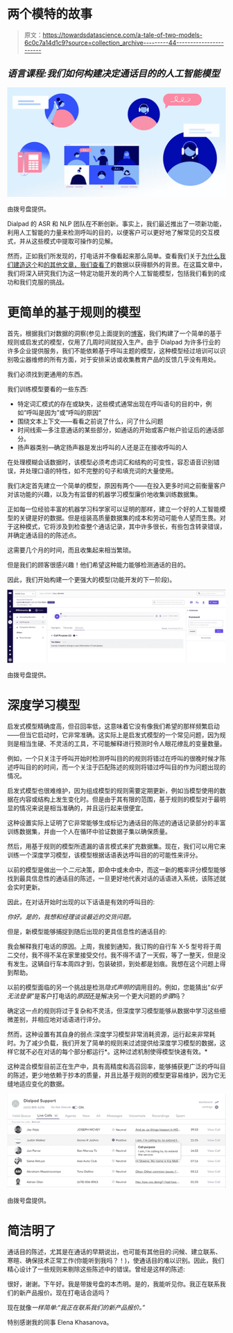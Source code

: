 # 两个模特的故事

> 原文：<https://towardsdatascience.com/a-tale-of-two-models-6c0c7a14d1c9?source=collection_archive---------44----------------------->

## *语言课程:我们如何构建决定通话目的的人工智能模型*

![](img/802ae1eef470f030d9d832aa9dc30892.png)

由拨号盘提供。

Dialpad 的 ASR 和 NLP 团队在不断创新。事实上，我们最近推出了一项新功能，利用人工智能的力量来检测呼叫的目的，以便客户可以更好地了解常见的交互模式，并从这些模式中提取可操作的见解。

然而，正如我们所发现的，打电话并不像看起来那么简单。查看我们关于[为什么我们建造这个](https://www.dialpad.com/blog/call-purpose-ch-1/)和[的其他文章，我们查看了](https://www.dialpad.com/blog/call-purpose-data-deep-dive/)的数据以获得额外的背景。在这篇文章中，我们将深入研究我们为这一特定功能开发的两个人工智能模型，包括我们看到的成功和我们克服的挑战。

# 更简单的基于规则的模型

首先，根据我们对数据的洞察(参见上面提到的[博客](https://www.dialpad.com/blog/call-purpose-data-deep-dive/)，我们构建了一个简单的基于规则或启发式的模型，仅用了几周时间就投入生产。由于 Dialpad 为许多行业的许多企业提供服务，我们不能依赖基于呼叫主题的模型，这种模型经过培训可以识别吸尘器维修的所有方面，对于安排采访或收集教育产品的反馈几乎没有用处。

我们必须找到更通用的东西。

我们训练模型要看的一些东西:

*   特定词汇模式的存在或缺失，这些模式通常出现在呼叫语句的目的中，例如“呼叫是因为”或“呼叫的原因”
*   围绕文本上下文——看看之前说了什么，问了什么问题
*   时间线索—多注意通话的某些部分，如通话的开始或客户帐户验证后的通话部分。
*   扬声器类别—确定扬声器是发出呼叫的人还是正在接收呼叫的人

在处理模糊会话数据时，该模型必须考虑词汇和结构的可变性，容忍语音识别错误，并处理口语的特性，如不完整的句子和填充词的大量使用。

我们决定首先建立一个简单的模型，原因有两个——在投入更多时间之前衡量客户对该功能的兴趣，以及为有监督的机器学习模型廉价地收集训练数据集。

正如每一位经验丰富的机器学习科学家可以证明的那样，建立一个好的人工智能模型的关键是好的数据。但是组装高质量数据集的成本和劳动可能令人望而生畏。对于这种模式，它将涉及到检查整个通话记录，其中许多很长，有些包含转录错误，并确定通话目的的陈述点。

这需要几个月的时间，而且收集起来相当繁琐。

但是我们的顾客很感兴趣！他们希望这种能力能够检测通话的目的。

因此，我们开始构建一个更强大的模型(功能开发的下一阶段)。

![](img/db5549ce8ac09acb35dd4aa0f8f62fe9.png)

由拨号盘提供。

# 深度学习模型

启发式模型精确度高，但召回率低，这意味着它没有像我们希望的那样频繁启动——但当它启动时，它非常准确。这实际上是启发式模型的一个常见问题，因为规则是相当生硬、不灵活的工具，不可能解释进行预测时令人眼花缭乱的变量数量。

例如，一个只关注于呼叫开始时检测呼叫目的的规则将错过在呼叫的很晚时候才陈述呼叫目的的时间，而一个关注于匹配陈述的规则将错过呼叫目的作为问题出现的情况。

启发式模型也很难维护，因为组成模型的规则需要定期更新，例如当模型使用的数据在内容或结构上发生变化时。但是由于其有限的范围，基于规则的模型对于最明显的情况来说是相当准确的，并且运行起来很便宜。

这种设置实际上证明了它非常能够生成标记为通话目的陈述的通话记录部分的丰富训练数据集，并由一个人在循环中验证数据子集以确保质量。

然后，用基于规则的模型所遗漏的语言模式来扩充数据集。现在，我们可以用它来训练一个深度学习模型，该模型根据话语表达呼叫目的的可能性来评分。

以前的模型是做出一个*二元*决策，即命中或未命中，而这一新的概率评分模型能够找到最具信息性的通话目的陈述，一旦更好地代表对话的话语进入系统，该陈述就会实时更新。

因此，在对话开始时出现的以下话语是有效的呼叫目的:

*你好。是的，我想和经理谈谈最近的交货问题。*

但是，新模型能够捕捉到随后出现的更具信息性的通话目的:

我会解释我打电话的原因。上周，我接到通知，我订购的自行车 X-5 型号将于周二交付，我不得不呆在家里接受交付。我不得不请了一天假，等了一整天，但是没有发生。这辆自行车本周四才到，包装破损，到处都是划痕。我想在这个问题上得到帮助。

以前的模型面临的另一个挑战是检测*隐式声明的*调用目的。例如，您能猜出“*似乎无法登录*”是客户打电话的*原因*还是解决另一个更大问题的*步骤*吗？

确定这一点的规则将过于复杂和不灵活，但深度学习模型能够从数据中学习这些细微差别，并相应地对话语进行评分。

然而，这种设置有其自身的弱点:深度学习模型非常消耗资源，运行起来非常耗时。为了减少负载，我们开发了简单的规则来过滤提供给深度学习模型的数据，这样它就不必在对话的每个部分都运行*。这种过滤机制使得模型快速有效。*

这种混合模型目前正在生产中，具有高精度和高召回率，能够捕获更广泛的呼叫目的陈述，更少地依赖于抄本的质量，并且比基于规则的模型更容易维护，因为它无缝地适应变化的数据。

![](img/697c091d4e9f88afe54770e2cd847d89.png)

由拨号盘提供。

# 简洁明了

通话目的陈述，尤其是在通话的早期说出，也可能有其他目的:问候、建立联系、寒暄、确保技术正常工作(你能听到我吗？！)，使通话目的难以识别。因此，我们精心设计了一些规则来剔除这些陈述中的错误。曾经是这样的陈述:

很好，谢谢。下午好。我是带拨号盘的本杰明。是的，我能听见你。我正在联系我们的新产品报价。现在打电话合适吗？

现在就像*一样简单:“我正在联系我们的新产品报价。”*

特别感谢我的同事 Elena Khasanova。